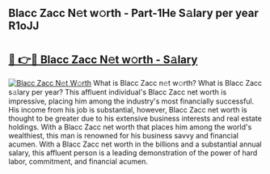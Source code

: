 ## Blacc Zacc N𝚎t w𝚘rth - Part-1He S𝚊lary per year R1oJJ

# <h2><a href="http://gc4kpzm.nevu.top/?p=Blacc+Zacc">🔗 👉🔴 Blacc Zacc N𝚎t w𝚘rth - S𝚊lary</a></h2>

[![Blacc Zacc N𝚎t W𝚘rth](https://i.imgur.com/Oavwk0R.jpeg)](http://gc4kpzm.nevu.top/?p=Blacc+Zacc)
What is Blacc Zacc n𝚎t w𝚘rth? What is Blacc Zacc s𝚊lary per year?
This affluent individual's Blacc Zacc net worth is impressive, placing him among the industry's most financially successful. His income from his job is substantial, however, Blacc Zacc net worth is thought to be greater due to his extensive business interests and real estate holdings. With a Blacc Zacc net worth that places him among the world's wealthiest, this man is renowned for his business savvy and financial acumen. With a Blacc Zacc net worth in the billions and a substantial annual salary, this affluent person is a leading demonstration of the power of hard labor, commitment, and financial acumen.
